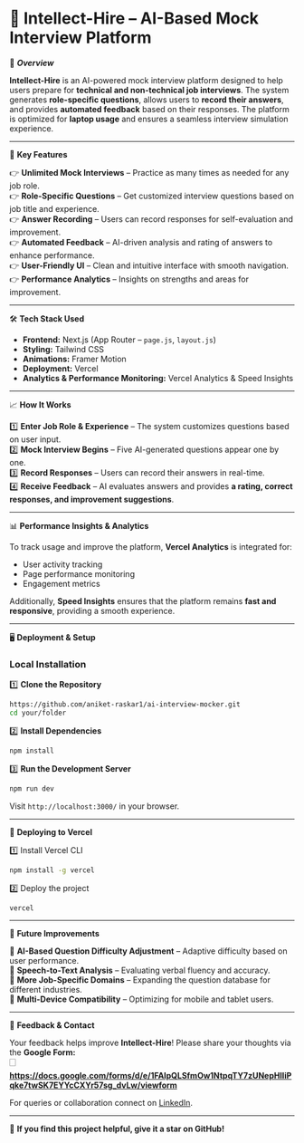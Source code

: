 # 🎤 Intellect-Hire – AI-Based Mock Interview Platform  

📌 ***Overview***  

**Intellect-Hire** is an AI-powered mock interview platform designed to help users prepare for **technical and non-technical job interviews**. The system generates **role-specific questions**, allows users to **record their answers**, and provides **automated feedback** based on their responses. The platform is optimized for **laptop usage** and ensures a seamless interview simulation experience.  

---

🌟 **Key Features**  

👉 **Unlimited Mock Interviews** – Practice as many times as needed for any job role.  
👉 **Role-Specific Questions** – Get customized interview questions based on job title and experience.  
👉 **Answer Recording** – Users can record responses for self-evaluation and improvement.  
👉 **Automated Feedback** – AI-driven analysis and rating of answers to enhance performance.  
👉 **User-Friendly UI** – Clean and intuitive interface with smooth navigation.  
👉 **Performance Analytics** – Insights on strengths and areas for improvement.  

---

🛠 **Tech Stack Used**  

- **Frontend:** Next.js (App Router – `page.js`, `layout.js`)  
- **Styling:** Tailwind CSS  
- **Animations:** Framer Motion  
- **Deployment:** Vercel  
- **Analytics & Performance Monitoring:** Vercel Analytics & Speed Insights  
   

---

📈 **How It Works**  

1️⃣ **Enter Job Role & Experience** – The system customizes questions based on user input.  
2️⃣ **Mock Interview Begins** – Five AI-generated questions appear one by one.  
3️⃣ **Record Responses** – Users can record their answers in real-time.  
4️⃣ **Receive Feedback** – AI evaluates answers and provides **a rating, correct responses, and improvement suggestions**.  

---

📊 **Performance Insights & Analytics**  

To track usage and improve the platform, **Vercel Analytics** is integrated for:  
- User activity tracking  
- Page performance monitoring  
- Engagement metrics  

Additionally, **Speed Insights** ensures that the platform remains **fast and responsive**, providing a smooth experience.  

---

🖥️ **Deployment & Setup**  

### **Local Installation**  

1️⃣ **Clone the Repository**  
```sh
https://github.com/aniket-raskar1/ai-interview-mocker.git
cd your/folder
```

2️⃣ **Install Dependencies**  
```sh
npm install
```

3️⃣ **Run the Development Server**  
```sh
npm run dev
```
Visit `http://localhost:3000/` in your browser.  

---

🚀 **Deploying to Vercel**  

1️⃣ Install Vercel CLI  
```sh
npm install -g vercel
```
2️⃣ Deploy the project  
```sh
vercel
```

---

📌 **Future Improvements**  

🔹 **AI-Based Question Difficulty Adjustment** – Adaptive difficulty based on user performance.  
🔹 **Speech-to-Text Analysis** – Evaluating verbal fluency and accuracy.  
🔹 **More Job-Specific Domains** – Expanding the question database for different industries.  
🔹 **Multi-Device Compatibility** – Optimizing for mobile and tablet users.  

---

📢 **Feedback & Contact**  

Your feedback helps improve **Intellect-Hire**! Please share your thoughts via the **Google Form:**  
🗌 **https://docs.google.com/forms/d/e/1FAIpQLSfmOw1NtpqTY7zUNepHlIiPqke7twSK7EYYcCXYr57sg_dvLw/viewform**  

For queries or collaboration connect on [LinkedIn](www.linkedin.com/in/aniket-raskar-86a26b296).  

---

🌟 **If you find this project helpful, give it a star on GitHub!**  

